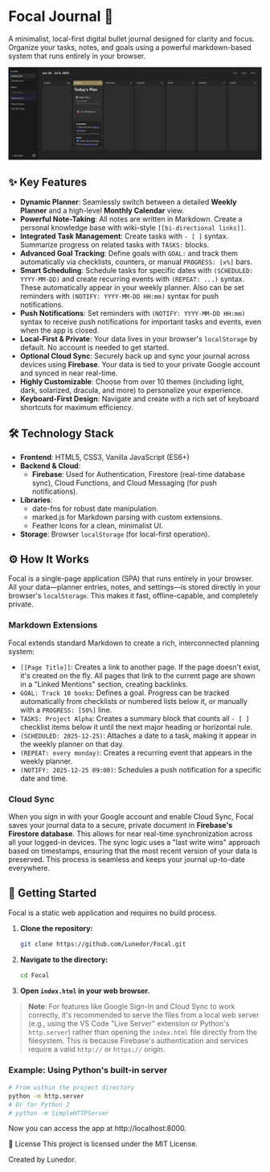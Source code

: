 # Focal Journal 🎯

A minimalist, local-first digital bullet journal designed for clarity and focus. Organize your tasks, notes, and goals using a powerful markdown-based system that runs entirely in your browser.

![Focal Journal Screenshot](https://github.com/Lunedor/Focal/blob/main/Screenshots/Screenshot_1.jpg)


## ✨ Key Features

*   **Dynamic Planner**: Seamlessly switch between a detailed **Weekly Planner** and a high-level **Monthly Calendar** view.
*   **Powerful Note-Taking**: All notes are written in Markdown. Create a personal knowledge base with wiki-style `[[bi-directional links]]`.
*   **Integrated Task Management**: Create tasks with `- [ ]` syntax. Summarize progress on related tasks with `TASKS:` blocks.
*   **Advanced Goal Tracking**: Define goals with `GOAL:` and track them automatically via checklists, counters, or manual `PROGRESS: [x%]` bars.
*   **Smart Scheduling**: Schedule tasks for specific dates with `(SCHEDULED: YYYY-MM-DD)` and create recurring events with `(REPEAT: ...)` syntax. These automatically appear in your weekly planner. Also can be set reminders with `(NOTIFY: YYYY-MM-DD HH:mm)` syntax for push notifications.
*   **Push Notifications**: Set reminders with `(NOTIFY: YYYY-MM-DD HH:mm)` syntax to receive push notifications for important tasks and events, even when the app is closed.
*   **Local-First & Private**: Your data lives in your browser's `localStorage` by default. No account is needed to get started.
*   **Optional Cloud Sync**: Securely back up and sync your journal across devices using **Firebase**. Your data is tied to your private Google account and synced in near real-time.
*   **Highly Customizable**: Choose from over 10 themes (including light, dark, solarized, dracula, and more) to personalize your experience.
*   **Keyboard-First Design**: Navigate and create with a rich set of keyboard shortcuts for maximum efficiency.

## 🛠️ Technology Stack

*   **Frontend**: HTML5, CSS3, Vanilla JavaScript (ES6+)
*   **Backend & Cloud**:
    *   **Firebase**: Used for Authentication, Firestore (real-time database sync), Cloud Functions, and Cloud Messaging (for push notifications).
*   **Libraries**:
    *   date-fns for robust date manipulation.
    *   marked.js for Markdown parsing with custom extensions.
    *   Feather Icons for a clean, minimalist UI.
*   **Storage**: Browser `localStorage` (for local-first operation).

## ⚙️ How It Works

Focal is a single-page application (SPA) that runs entirely in your browser. All your data—planner entries, notes, and settings—is stored directly in your browser's `localStorage`. This makes it fast, offline-capable, and completely private.

### Markdown Extensions

Focal extends standard Markdown to create a rich, interconnected planning system:

*   `[[Page Title]]`: Creates a link to another page. If the page doesn't exist, it's created on the fly. All pages that link to the current page are shown in a "Linked Mentions" section, creating backlinks.
*   `GOAL: Track 10 books`: Defines a goal. Progress can be tracked automatically from checklists or numbered lists below it, or manually with a `PROGRESS: [50%]` line.
*   `TASKS: Project Alpha`: Creates a summary block that counts all `- [ ]` checklist items below it until the next major heading or horizontal rule.
*   `(SCHEDULED: 2025-12-25)`: Attaches a date to a task, making it appear in the weekly planner on that day.
*   `(REPEAT: every monday)`: Creates a recurring event that appears in the weekly planner.
*   `(NOTIFY: 2025-12-25 09:00)`: Schedules a push notification for a specific date and time.

### Cloud Sync

When you sign in with your Google account and enable Cloud Sync, Focal saves your journal data to a secure, private document in **Firebase's Firestore database**. This allows for near real-time synchronization across all your logged-in devices. The sync logic uses a "last write wins" approach based on timestamps, ensuring that the most recent version of your data is preserved. This process is seamless and keeps your journal up-to-date everywhere.

## 🚀 Getting Started

Focal is a static web application and requires no build process.

1.  **Clone the repository:**
    ```bash
    git clone https://github.com/Lunedor/Focal.git
    ```

2.  **Navigate to the directory:**
    ```bash
    cd Focal
    ```

3.  **Open `index.html` in your web browser.**

> **Note**: For features like Google Sign-In and Cloud Sync to work correctly, it's recommended to serve the files from a local web server (e.g., using the VS Code "Live Server" extension or Python's `http.server`) rather than opening the `index.html` file directly from the filesystem. This is because Firebase's authentication and services require a valid `http://` or `https://` origin.

### Example: Using Python's built-in server

```bash
# From within the project directory
python -m http.server
# Or for Python 2
# python -m SimpleHTTPServer
```
Now you can access the app at http://localhost:8000.

📜 License
This project is licensed under the MIT License.

Created by Lunedor.
